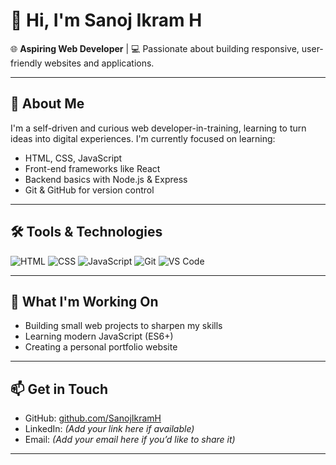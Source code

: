# 👋 Hi, I'm Sanoj Ikram H

🌐 **Aspiring Web Developer** | 💻 Passionate about building responsive, user-friendly websites and applications.

---

## 🚀 About Me

I'm a self-driven and curious web developer-in-training, learning to turn ideas into digital experiences. I'm currently focused on learning:

- HTML, CSS, JavaScript
- Front-end frameworks like React
- Backend basics with Node.js & Express
- Git & GitHub for version control

---

## 🛠️ Tools & Technologies

![HTML](https://img.shields.io/badge/-HTML5-E34F26?style=flat&logo=html5&logoColor=fff)
![CSS](https://img.shields.io/badge/-CSS3-1572B6?style=flat&logo=css3)
![JavaScript](https://img.shields.io/badge/-JavaScript-F7DF1E?style=flat&logo=javascript&logoColor=000)
![Git](https://img.shields.io/badge/-Git-F05032?style=flat&logo=git&logoColor=fff)
![VS Code](https://img.shields.io/badge/-VS%20Code-007ACC?style=flat&logo=visual-studio-code)

---

## 📘 What I'm Working On

- Building small web projects to sharpen my skills
- Learning modern JavaScript (ES6+)
- Creating a personal portfolio website

---

## 📫 Get in Touch

- GitHub: [github.com/SanojIkramH](https://github.com/SANOJIKRM)
- LinkedIn: *(Add your link here if available)*
- Email: *(Add your email here if you’d like to share it)*

---


